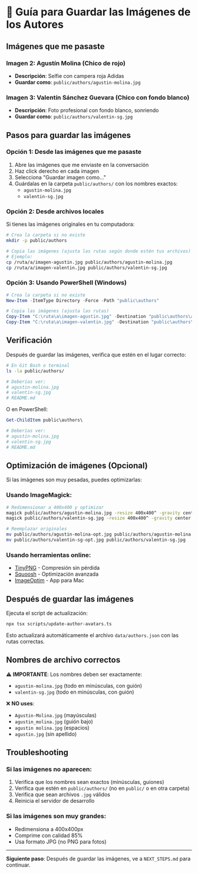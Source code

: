 # 📸 Guía para Guardar las Imágenes de los Autores

## Imágenes que me pasaste

### Imagen 2: Agustín Molina (Chico de rojo)
- **Descripción**: Selfie con campera roja Adidas
- **Guardar como**: `public/authors/agustin-molina.jpg`

### Imagen 3: Valentín Sánchez Guevara (Chico con fondo blanco)
- **Descripción**: Foto profesional con fondo blanco, sonriendo
- **Guardar como**: `public/authors/valentin-sg.jpg`

## Pasos para guardar las imágenes

### Opción 1: Desde las imágenes que me pasaste

1. Abre las imágenes que me enviaste en la conversación
2. Haz click derecho en cada imagen
3. Selecciona "Guardar imagen como..."
4. Guárdalas en la carpeta `public/authors/` con los nombres exactos:
   - `agustin-molina.jpg`
   - `valentin-sg.jpg`

### Opción 2: Desde archivos locales

Si tienes las imágenes originales en tu computadora:

```bash
# Crea la carpeta si no existe
mkdir -p public/authors

# Copia las imágenes (ajusta las rutas según donde estén tus archivos)
# Ejemplo:
cp /ruta/a/imagen-agustin.jpg public/authors/agustin-molina.jpg
cp /ruta/a/imagen-valentin.jpg public/authors/valentin-sg.jpg
```

### Opción 3: Usando PowerShell (Windows)

```powershell
# Crea la carpeta si no existe
New-Item -ItemType Directory -Force -Path "public\authors"

# Copia las imágenes (ajusta las rutas)
Copy-Item "C:\ruta\a\imagen-agustin.jpg" -Destination "public\authors\agustin-molina.jpg"
Copy-Item "C:\ruta\a\imagen-valentin.jpg" -Destination "public\authors\valentin-sg.jpg"
```

## Verificación

Después de guardar las imágenes, verifica que estén en el lugar correcto:

```bash
# En Git Bash o terminal
ls -la public/authors/

# Deberías ver:
# agustin-molina.jpg
# valentin-sg.jpg
# README.md
```

O en PowerShell:
```powershell
Get-ChildItem public\authors\

# Deberías ver:
# agustin-molina.jpg
# valentin-sg.jpg
# README.md
```

## Optimización de imágenes (Opcional)

Si las imágenes son muy pesadas, puedes optimizarlas:

### Usando ImageMagick:
```bash
# Redimensionar a 400x400 y optimizar
magick public/authors/agustin-molina.jpg -resize 400x400^ -gravity center -extent 400x400 -quality 85 public/authors/agustin-molina-opt.jpg
magick public/authors/valentin-sg.jpg -resize 400x400^ -gravity center -extent 400x400 -quality 85 public/authors/valentin-sg-opt.jpg

# Reemplazar originales
mv public/authors/agustin-molina-opt.jpg public/authors/agustin-molina.jpg
mv public/authors/valentin-sg-opt.jpg public/authors/valentin-sg.jpg
```

### Usando herramientas online:
- [TinyPNG](https://tinypng.com/) - Compresión sin pérdida
- [Squoosh](https://squoosh.app/) - Optimización avanzada
- [ImageOptim](https://imageoptim.com/) - App para Mac

## Después de guardar las imágenes

Ejecuta el script de actualización:

```bash
npx tsx scripts/update-author-avatars.ts
```

Esto actualizará automáticamente el archivo `data/authors.json` con las rutas correctas.

## Nombres de archivo correctos

⚠️ **IMPORTANTE**: Los nombres deben ser exactamente:
- `agustin-molina.jpg` (todo en minúsculas, con guión)
- `valentin-sg.jpg` (todo en minúsculas, con guión)

❌ **NO uses**:
- `Agustin-Molina.jpg` (mayúsculas)
- `agustin_molina.jpg` (guión bajo)
- `agustin molina.jpg` (espacios)
- `agustin.jpg` (sin apellido)

## Troubleshooting

### Si las imágenes no aparecen:
1. Verifica que los nombres sean exactos (minúsculas, guiones)
2. Verifica que estén en `public/authors/` (no en `public/` o en otra carpeta)
3. Verifica que sean archivos `.jpg` válidos
4. Reinicia el servidor de desarrollo

### Si las imágenes son muy grandes:
- Redimensiona a 400x400px
- Comprime con calidad 85%
- Usa formato JPG (no PNG para fotos)

---

**Siguiente paso**: Después de guardar las imágenes, ve a `NEXT_STEPS.md` para continuar.
